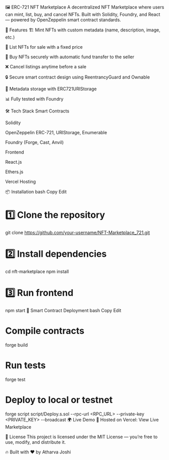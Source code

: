 🖼️ ERC-721 NFT Marketplace
A decentralized NFT Marketplace where users can mint, list, buy, and cancel NFTs.
Built with Solidity, Foundry, and React — powered by OpenZeppelin smart contract standards.

🚀 Features
🏗 Mint NFTs with custom metadata (name, description, image, etc.)

📜 List NFTs for sale with a fixed price

💸 Buy NFTs securely with automatic fund transfer to the seller

❌ Cancel listings anytime before a sale

🔒 Secure smart contract design using ReentrancyGuard and Ownable

📂 Metadata storage with ERC721URIStorage

📊 Fully tested with Foundry

🛠️ Tech Stack
Smart Contracts

Solidity

OpenZeppelin ERC-721, URIStorage, Enumerable

Foundry (Forge, Cast, Anvil)

Frontend

React.js

Ethers.js

Vercel Hosting

📦 Installation
bash
Copy
Edit
# 1️⃣ Clone the repository
git clone https://github.com/your-username/NFT-Marketplace_721.git

# 2️⃣ Install dependencies
cd nft-marketplace
npm install

# 3️⃣ Run frontend
npm start
🔑 Smart Contract Deployment
bash
Copy
Edit
# Compile contracts
forge build

# Run tests
forge test

# Deploy to local or testnet
forge script script/Deploy.s.sol --rpc-url <RPC_URL> --private-key <PRIVATE_KEY> --broadcast
🌍 Live Demo
🚀 Hosted on Vercel: View Live Marketplace

📄 License
This project is licensed under the MIT License — you’re free to use, modify, and distribute it.

🔥 Built with ❤️ by Atharva Joshi
